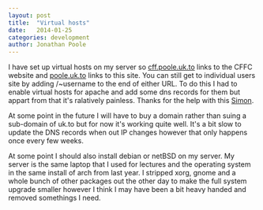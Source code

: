 ```yaml
---
layout: post
title:  "Virtual hosts"
date:   2014-01-25
categories: development
author: Jonathan Poole
---
```

I have set up virtual hosts on my server so <a href="http://cff.poole.uk.to">cff.poole.uk.to</a> links to the CFFC website and <a href="http://poole.uk.to">poole.uk.to</a> links to this site. You can still get to individual users site by adding /~username to the end of either URL. To do this I had to enable virtual hosts for apache and add some dns records for them but appart from that it's ralatively painless. Thanks for the help with this <a href="http://graymalk.in/" target="_blank">Simon</a>.

At some point in the future I will have to buy a domain rather than suing a sub-domain of  uk.to but for now it's working quite well. It's a bit slow to update the DNS records when out IP changes however that only happens once every few weeks.

At some point I should also install debian or netBSD on my server. My server is the same laptop that I used for lectures and the operating system in the same install of arch from last year. I stripped xorg, gnome and a whole bunch of other packages out the other day to make the full system upgrade smaller however I think I may have been a bit heavy handed and removed somethings I need. 
